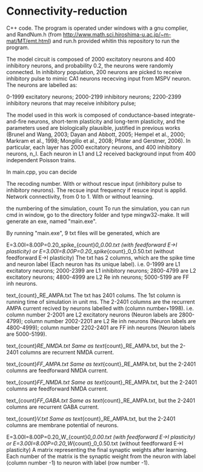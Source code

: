 # Connectivity-reduction
C++ code. The program is operated under windows with a gnu complier, and RandNum.h (from http://www.math.sci.hiroshima-u.ac.jp/~m-mat/MT/emt.html) and run.h provided whitin this repository to run the program.

The model circuit is composed of 2000 excitatory neurons and 400 inhibitory neurons, and probability 0.2, the neurons were randomly connected. In inhibitory population, 200 neurons are picked to receive inhibitory pulse to mimic CA1 neurons rececving input from MSPV neuron. The neurons are labelled as:

0-1999 excitatory neurons;
2000-2199 inhibitory neurons;
2200-2399 inhibitory neurons that may receive inhibitory pulse;

The model used in this work is composed of conductance-based integrate-and-fire neurons, short-term plasticity and long-term plasticity, and the parameters used are biologically plausible, justified in previous works (Brunel and Wang, 2003; Dayan and Abbott, 2005; Hempel et al., 2000; Markram et al., 1998; Mongillo et al., 2008; Pfister and Gerstner, 2006). In particular, each layer has 2000 excitatory neurons, and 400 inhibitory neurons, n_I. Each neuron in L1 and L2 received background input from 400 independent Poisson trains. 

In main.cpp, you can decide

The recoding number.
With or without rescue input (inhibitory pulse to inhibitory neurons).
The recsue input frequency if resuce input is applid.
Network connectivity, from 0 to 1.
With or without learning. 

the numbering of the simulation, count
To run the simulation, you can run cmd in window, go to the directory folder and type mingw32-make. It will generate an exe, named "main.exe".

By running "main.exe", 9 txt files will be generated, which are

E=3.00I=8.00P=0.20_spike_{count}_0_0.00.txt (with feedforward E->I plasticity) or E=3.00I=8.00P=0.20_spike_{count}_0_0.50.txt (without feedforward E->I plasticity)
The txt has 2 columns, which are the spike time and neuron label (Each neuron has its unique label). i.e. 0-1999 are L1 excitatory neurons; 2000-2399 are L1 inhibitory neurons; 2800-4799 are L2 excitatory neurons; 4800-4999 are L2 Re inh neurons; 5000-5199 are FF inh neurons.

text_{count}_RE_AMPA.txt
The txt has 2401 colums. The 1st column is running time of simulation in unit ms. The 2-2401 columns are the recurrent AMPA current recived by neurons labelled with (column number+1998). i.e. column number 2-2001 are L2 excitatory neurons (Neuron labels are 2800-4799); column number 2002-2201 are L2 Re inh neurons (Neuron labels are 4800-4999); column number 2202-2401 are FF inh neurons (Neuron labels are 5000-5199).

text_{count}_RE_NMDA.txt
Same as text_{count}_RE_AMPA.txt, but the 2-2401 columns are recurrent NMDA current.

text_{count}_FF_AMPA.txt
Same as text_{count}_RE_AMPA.txt, but the 2-2401 columns are feedforward NMDA current.

text_{count}_FF_NMDA.txt
Same as text_{count}_RE_AMPA.txt, but the 2-2401 columns are feedforward NMDA current.

text_{count}_FF_GABA.txt
Same as text_{count}_RE_AMPA.txt, but the 2-2401 columns are recurrent GABA current.

text_{count}_V.txt
Same as text_{count}_RE_AMPA.txt, but the 2-2401 columns are membrane potential of neurons.

E=3.00I=8.00P=0.20_W_{count}_0_0.00.txt (with feedforward E->I plasticity) or E=3.00I=8.00P=0.20_W_{count}_0_0.50.txt (without feedforward E->I plasticity)
A matrix representing the final synaptic weights after learning. Each number of the matrix is the synaptic weight from the neuron with label (column number -1) to neuron with label (row number -1).
